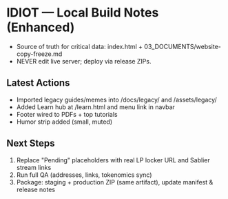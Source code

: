 # IDIOT — Local Build Notes (Enhanced)
- Source of truth for critical data: index.html + 03_DOCUMENTS/website-copy-freeze.md
- NEVER edit live server; deploy via release ZIPs.

## Latest Actions
- Imported legacy guides/memes into /docs/legacy/ and /assets/legacy/
- Added Learn hub at /learn.html and menu link in navbar
- Footer wired to PDFs + top tutorials
- Humor strip added (small, muted)

## Next Steps
1) Replace "Pending" placeholders with real LP locker URL and Sablier stream links
2) Run full QA (addresses, links, tokenomics sync)
3) Package: staging + production ZIP (same artifact), update manifest & release notes
